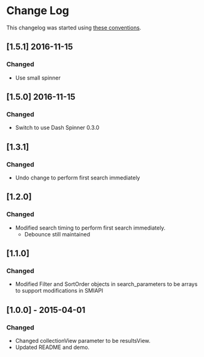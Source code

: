 # Change Log

This changelog was started using [these conventions](http://keepachangelog.com/).

## [1.5.1] 2016-11-15
### Changed
 * Use small spinner

## [1.5.0] 2016-11-15
### Changed
 * Switch to use Dash Spinner 0.3.0

## [1.3.1]
### Changed
 * Undo change to perform first search immediately

## [1.2.0]
### Changed
 * Modified search timing to perform first search immediately.
    * Debounce still maintained

## [1.1.0]
### Changed
 *  Modified Filter and SortOrder objects in search_parameters to be arrays to support modifications in SMIAPI

## [1.0.0] - 2015-04-01
### Changed
 *  Changed collectionView parameter to be resultsView.
 *  Updated README and demo.
